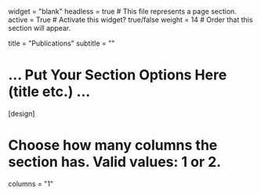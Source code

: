 widget = "blank"
headless = true  # This file represents a page section.
active = True  # Activate this widget? true/false
weight = 14  # Order that this section will appear.

title = "Publications"
subtitle = ""
# ... Put Your Section Options Here (title etc.) ...

[design]
  # Choose how many columns the section has. Valid values: 1 or 2.
  columns = "1"
